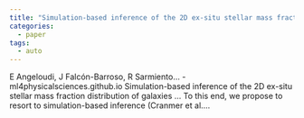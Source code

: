 ```yaml
---
title: "Simulation-based inference of the 2D ex-situ stellar mass fraction distribution of galaxies using variational autoencoders"
categories:
  - paper
tags:
  - auto
---
```

E Angeloudi, J Falcón-Barroso, R Sarmiento… - ml4physicalsciences.github.io
Simulation-based inference of the 2D ex-situ stellar mass fraction distribution of galaxies … To this end, we propose to resort to simulation-based inference (Cranmer et al.…
